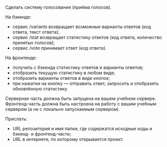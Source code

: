 Сделать систему голосования (приёма голосов).

На бэкенде:
- сервис /variants возвращает возможные варианты ответов (код ответа, текст ответа);
- сервис /stat возвращает статистику ответов (код ответа, количество принятых голосов);
- сервис /vote принимает ответ (код ответа).

На фронтенде:
- получить с бэкенда статистику ответов и варианты ответов;
- отобразить текущую статистику в любом виде;
- отобразить варианты ответов в виде кнопок;
- при нажатии на кнопку — отправить ответ, запросить и отобразить обновлённую статистику.

Серверная часть должна быть запущена на вашем учебном сервере.
Фронтенд-часть должна быть настроена на работу с вашим учебным сервером (а не с локально запускаемым сервером).

Прислать:
- URL репозитория и имя папки, где содержатся исходные коды и бэкенд- и фронтенд-части;
- URL в интернете, по которому открывается проект.